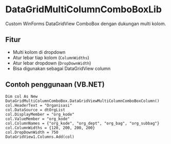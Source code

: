 # DataGridMultiColumnComboBoxLib

Custom WinForms DataGridView ComboBox dengan dukungan multi kolom.

## Fitur
- Multi kolom di dropdown
- Atur lebar tiap kolom (`ColumnWidths`)
- Atur lebar dropdown (`DropDownWidth`)
- Bisa digunakan sebagai DataGridView column

## Contoh penggunaan (VB.NET)
```vbnet
Dim col As New DataGridMultiColumnComboBox.DataGridViewMultiColumnComboBoxColumn()
col.HeaderText = "Organisasi"
col.DataSource = dtOrgList
col.DisplayMember = "org_kode"
col.ValueMember = "org_kode"
col.ColumnNames = {"org_kode", "org_dept", "org_bag", "org_subbag"}
col.ColumnWidths = {120, 200, 200, 200}
col.DropDownWidth = 750
DataGridView1.Columns.Add(col)
